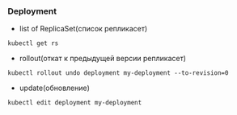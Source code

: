 ### Deployment
- list of ReplicaSet(список репликасет)
```
kubectl get rs
```
- rollout(откат к предыдущей версии репликасет)
```
kubectl rollout undo deployment my-deployment --to-revision=0
```
- update(обновление)
```
kubectl edit deployment my-deployment
```
